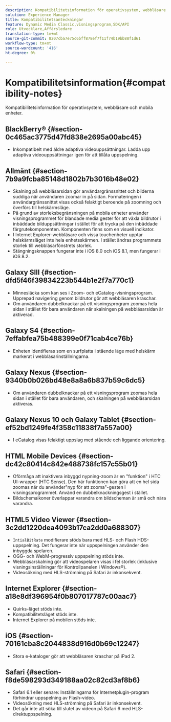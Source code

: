 ```yaml
---
description: Kompatibilitetsinformation för operativsystem, webbläsare och mobila enheter.
solution: Experience Manager
title: Kompatibilitetsanteckningar
feature: Dynamic Media Classic,visningsprogram,SDK/API
role: Utvecklare,Affärsledare
translation-type: tm+mt
source-git-commit: 8207cba7e75c6bff878ef7f11f74b19bb88f1d61
workflow-type: tm+mt
source-wordcount: '416'
ht-degree: 0%

---
```


# Kompatibilitetsinformation{#compatibility-notes}

<!-- Updated April 06, 2021 from https://wiki.corp.adobe.com/pages/viewpage.action?spaceKey=scene7qa&title=s7Viewers%2C+S7SDK%2C+S7OnDemand+Release+Notes - Contact is Sasha -->

Kompatibilitetsinformation för operativsystem, webbläsare och mobila enheter.

## BlackBerry® {#section-0c465ac3775d47fd838e2695a00abc45}

* Inkompatibelt med äldre adaptiva videouppsättningar. Ladda upp adaptiva videouppsättningar igen för att tillåta uppspelning.

## Allmänt {#section-7b9a9fcba85148d1802b7b3016b48e02}

* Skalning på webbläsarsidan gör användargränssnittet och bilderna suddiga när användaren zoomar in på sidan. Formateringen i användargränssnittet visas också felaktigt beroende på zoomning och överförs till helskärmsläge.
* På grund av storleksbegränsningen på mobila enheter använder visningsprogrammet för blandade media gester för att växla bildrutor i inbäddade bilduppsättningar i stället för att trycka på den inbäddade färgrutekomponenten. Komponenten finns som en visuell indikator.
* I Internet Explorer-webbläsare och vissa touchenheter upptar helskärmsläget inte hela enhetsskärmen. I stället ändras programmets storlek till webbläsarfönstrets storlek.
* Stängningsknappen fungerar inte i iOS 8.0 och iOS 8.1, men fungerar i iOS 8.2.

## Galaxy SIII {#section-dfd5f46f39834223b544b1e2f7a770c1}

* Minnesläcka som kan ses i Zoom- och eCatalog-visningsprogram. Upprepad navigering genom bildrutor gör att webbläsaren kraschar.
* Om användaren dubbelknackar på ett visningsprogram zoomas hela sidan i stället för bara användaren när skalningen på webbläsarsidan är aktiverad.

## Galaxy S4 {#section-7effabfea75b488399e0f71cab4ce76b}

* Enheten identifieras som en surfplatta i stående läge med helskärm markerat i webbläsarinställningarna.

## Galaxy Nexus {#section-9340b0b026bd48e8a8a6b837b59c6dc5}

* Om användaren dubbelknackar på ett visningsprogram zoomas hela sidan i stället för bara användaren, och skalningen på webbläsarsidan aktiveras.

## Galaxy Nexus 10 och Galaxy Tablet {#section-ef52bd1249fe4f358c11838f7a557a00}

* I eCatalog visas felaktigt uppslag med stående och liggande orientering.

## HTML Mobile Devices {#section-dc42c80414c842e488738fc157c55b01}

* Oförmåga att inaktivera inbyggd nypning-zoom är en &quot;funktion&quot; i HTC UI-wrapper (HTC Sense). Den här funktionen kan göra att en hel sida zoomas när du använder&quot;nyp för att zooma&quot;-gesten i visningsprogrammet. Använd en dubbelknackningsgest i stället.
* Bildschemaikoner överlappar varandra om bildscheman är små och nära varandra.

## HTML5 Video Viewer {#section-3c2dd1220dea4093b17ca2dd0a688307}

* `IntialBitRate` modifierare stöds bara med HLS- och Flash HDS-uppspelning. Det fungerar inte när uppspelningen använder den inbyggda spelaren.
* OGG- och WebM-progressiv uppspelning stöds inte.
* Webbläsarskalning gör att videospelaren visas i fel storlek (inklusive visningsinställningar för Kontrollpanelen i Windows®).
* Videosökning med HLS-strömning på Safari är inkonsekvent.

## Internet Explorer {#section-a18e8df396954f0b807017787c00aac7}

* Quirks-läget stöds inte.
* Kompatibilitetsläget stöds inte.
* Internet Explorer på mobilen stöds inte.

## iOS {#section-70161cba8c2044838d916d0b69c12247}

* Stora e-kataloger gör att webbläsaren kraschar på iPad 2.

## Safari {#section-f8de598293d349188aa02c82cd3af8b6}

* Safari 6.1 eller senare: Inställningarna för Internetplugin-program förhindrar uppspelning av Flash-video.
* Videosökning med HLS-strömning på Safari är inkonsekvent.
* Det går inte att söka till slutet av videon på Safari 6 med HLS-direktuppspelning.
